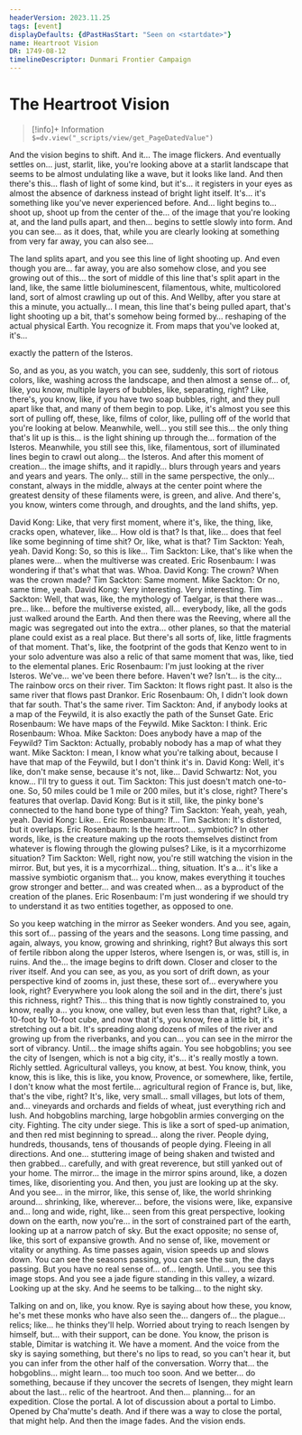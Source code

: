 ```yaml
---
headerVersion: 2023.11.25
tags: [event]
displayDefaults: {dPastHasStart: "Seen on <startdate>"}
name: Heartroot Vision
DR: 1749-08-12
timelineDescriptor: Dunmari Frontier Campaign
---
```

# The Heartroot Vision
>[!info]+ Information  
> `$=dv.view("_scripts/view/get_PageDatedValue")`

 And the vision begins to shift. And it… The image flickers. And eventually settles on… just, starlit, like, you're looking above at a starlit landscape that seems to be almost undulating like a wave, but it looks like land. And then there's this… flash of light of some kind, but it's… it registers in your eyes as almost the absence of darkness instead of bright light itself. It's… it's something like you've never experienced before. And… light begins to… shoot up, shoot up from the center of the… of the image that you're looking at, and the land pulls apart, and then… begins to settle slowly into form. And you can see… as it does, that, while you are clearly looking at something from very far away, you can also see…
 
 The land splits apart, and you see this line of light shooting up. And even though you are… far away, you are also somehow close, and you see growing out of this… the sort of middle of this line that's split apart in the land, like, the same little bioluminescent, filamentous, white, multicolored land, sort of almost crawling up out of this. And Wellby, after you stare at this a minute, you actually… I mean, this line that's being pulled apart, that's light shooting up a bit, that's somehow being formed by… reshaping of the actual physical Earth. You recognize it. From maps that you've looked at, it's…
 
 exactly the pattern of the Isteros.

 So, and as you, as you watch, you can see, suddenly, this sort of riotous colors, like, washing across the landscape, and then almost a sense of… of, like, you know, multiple layers of bubbles, like, separating, right? Like, there's, you know, like, if you have two soap bubbles, right, and they pull apart like that, and many of them begin to pop. Like, it's almost you see this sort of pulling off, these, like, films of color, like, pulling off of the world that you're looking at below. Meanwhile, well… you still see this… the only thing that's lit up is this… is the light shining up through the… formation of the Isteros. Meanwhile, you still see this, like, filamentous, sort of illuminated lines begin to crawl out along… the Isteros. And after this moment of creation… the image shifts, and it rapidly… blurs through years and years and years and years. The only… still in the same perspective, the only… constant, always in the middle, always at the center point where the greatest density of these filaments were, is green, and alive. And there's, you know, winters come through, and droughts, and the land shifts, yep.
 
David Kong: Like, that very first moment, where it's, like, the thing, like, cracks open, whatever, like… How old is that? Is that, like… does that feel like some beginning of time shit? Or, like, what is that?
Tim Sackton: Yeah, yeah.
David Kong: So, so this is like…
Tim Sackton: Like, that's like when the planes were… when the multiverse was created.
Eric Rosenbaum: I was wondering if that's what that was. Whoa.
David Kong: The crown? When was the crown made?
Tim Sackton: Same moment.
Mike Sackton: Or no, same time, yeah.
David Kong: Very interesting. Very interesting.
Tim Sackton: Well, that was, like, the mythology of Taelgar, is that there was… pre… like… before the multiverse existed, all… everybody, like, all the gods just walked around the Earth. And then there was the Reeving, where all the magic was segregated out into the extra… other planes, so that the material plane could exist as a real place. But there's all sorts of, like, little fragments of that moment. That's, like, the footprint of the gods that Kenzo went to in your solo adventure was also a relic of that same moment that was, like, tied to the elemental planes.
Eric Rosenbaum: I'm just looking at the river Isteros. We've… we've been there before. Haven't we? Isn't… is the city… The rainbow orcs on their river.
Tim Sackton: It flows right past. It also is the same river that flows past Drankor.
Eric Rosenbaum: Oh, I didn't look down that far south. That's the same river.
Tim Sackton: And, if anybody looks at a map of the Feywild, it is also exactly the path of the Sunset Gate.
Eric Rosenbaum: We have maps of the Feywild.
Mike Sackton: I think.
Eric Rosenbaum: Whoa.
Mike Sackton: Does anybody have a map of the Feywild?
Tim Sackton: Actually, probably nobody has a map of what they want.
Mike Sackton: I mean, I know what you're talking about, because I have that map of the Feywild, but I don't think it's in.
David Kong: Well, it's like, don't make sense, because it's not, like…
David Schwartz: Not, you know… I'll try to guess it out.
Tim Sackton: This just doesn't match one-to-one. So, 50 miles could be 1 mile or 200 miles, but it's close, right? There's features that overlap.
David Kong: But is it still, like, the pinky bone's connected to the hand bone type of thing?
Tim Sackton: Yeah, yeah, yeah, yeah.
David Kong: Like…
Eric Rosenbaum: If…
Tim Sackton: It's distorted, but it overlaps.
Eric Rosenbaum: Is the heartroot… symbiotic? In other words, like, is the creature making up the roots themselves distinct from whatever is flowing through the glowing pulses? Like, is it a mycorrhizome situation?
Tim Sackton: Well, right now, you're still watching the vision in the mirror. But, but yes, it is a mycorrhizal… thing, situation. It's a… it's like a massive symbiotic organism that… you know, makes everything it touches grow stronger and better… and was created when… as a byproduct of the creation of the planes.
Eric Rosenbaum: I'm just wondering if we should try to understand it as two entities together, as opposed to one.


So you keep watching in the mirror as Seeker wonders. And you see, again, this sort of… passing of the years and the seasons. Long time passing, and again, always, you know, growing and shrinking, right? But always this sort of fertile ribbon along the upper Isteros, where Isengen is, or was, still is, in ruins. And the… the image begins to drift down. Closer and closer to the river itself. And you can see, as you, as you sort of drift down, as your perspective kind of zooms in, just these, these sort of… everywhere you look, right? Everywhere you look along the soil and in the dirt, there's just this richness, right? This… this thing that is now tightly constrained to, you know, really a… you know, one valley, but even less than that, right? Like, a 10-foot by 10-foot cube, and now that it's, you know, free a little bit, it's stretching out a bit. It's spreading along dozens of miles of the river and growing up from the riverbanks, and you can… you can see in the mirror the sort of vibrancy. Until… the image shifts again. You see hobgoblins; you see the city of Isengen, which is not a big city, it's… it's really mostly a town. Richly settled. Agricultural valleys, you know, at best. You know, think, you know, this is like, this is like, you know, Provence, or somewhere, like, fertile, I don't know what the most fertile… agricultural region of France is, but, like, that's the vibe, right? It's, like, very small… small villages, but lots of them, and… vineyards and orchards and fields of wheat, just everything rich and lush. And hobgoblins marching, large hobgoblin armies converging on the city. Fighting. The city under siege. This is like a sort of sped-up animation, and then red mist beginning to spread… along the river. People dying, hundreds, thousands, tens of thousands of people dying. Fleeing in all directions. And one… stuttering image of being shaken and twisted and then grabbed… carefully, and with great reverence, but still yanked out of your home. The mirror… the image in the mirror spins around, like, a dozen times, like, disorienting you. And then, you just are looking up at the sky. And you see… in the mirror, like, this sense of, like, the world shrinking around… shrinking, like, wherever… before, the visions were, like, expansive and… long and wide, right, like… seen from this great perspective, looking down on the earth, now you're… in the sort of constrained part of the earth, looking up at a narrow patch of sky. But the exact opposite; no sense of, like, this sort of expansive growth. And no sense of, like, movement or vitality or anything. As time passes again, vision speeds up and slows down. You can see the seasons passing, you can see the sun, the days passing. But you have no real sense of… of… length. Until… you see this image stops. And you see a jade figure standing in this valley, a wizard. Looking up at the sky. And he seems to be talking… to the night sky. 

Talking on and on, like, you know. Rye is saying about how these, you know, he's met these monks who have also seen the… dangers of… the plague… relics; like… he thinks they'll help. Worried about trying to reach Isengen by himself, but… with their support, can be done. You know, the prison is stable, Dimitar is watching it. We have a moment. And the voice from the sky is saying something, but there's no lips to read, so you can't hear it, but you can infer from the other half of the conversation. Worry that… the hobgoblins… might learn… too much too soon. And we better… do something, because if they uncover the secrets of Isengen, they might learn about the last… relic of the heartroot. And then… planning… for an expedition. Close the portal. A lot of discussion about a portal to Limbo. Opened by Cha'mutte's death. And if there was a way to close the portal, that might help. And then the image fades. And the vision ends.